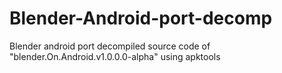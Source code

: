 # Blender-Android-port-decomp
Blender android port decompiled source code of "blender.On.Android.v1.0.0.0-alpha" using apktools
